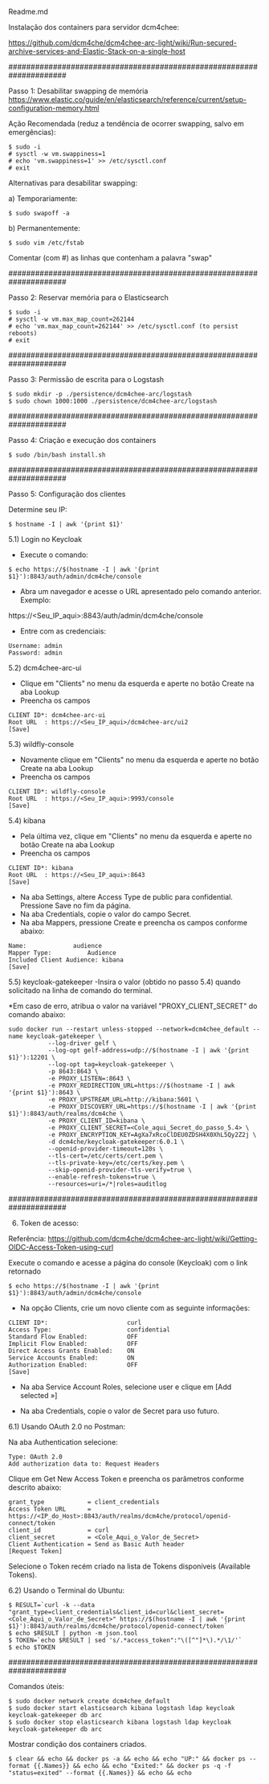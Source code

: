 Readme.md

Instalação dos containers para servidor dcm4chee:

https://github.com/dcm4che/dcm4chee-arc-light/wiki/Run-secured-archive-services-and-Elastic-Stack-on-a-single-host

#####################################################################

Passo 1: Desabilitar swapping de memória
https://www.elastic.co/guide/en/elasticsearch/reference/current/setup-configuration-memory.html

Ação Recomendada (reduz a tendência de ocorrer swapping, salvo em emergências):
```
$ sudo -i
# sysctl -w vm.swappiness=1
# echo 'vm.swappiness=1' >> /etc/sysctl.conf
# exit
```

Alternativas para desabilitar swapping:

a) Temporariamente:
```
$ sudo swapoff -a
```
b) Permanentemente:
```
$ sudo vim /etc/fstab
```
Comentar (com #) as linhas que contenham a palavra "swap"

#####################################################################

Passo 2: Reservar memória para o Elasticsearch
```
$ sudo -i
# sysctl -w vm.max_map_count=262144
# echo 'vm.max_map_count=262144' >> /etc/sysctl.conf (to persist reboots)
# exit
```
#####################################################################

Passo 3: Permissão de escrita para o Logstash
```
$ sudo mkdir -p ./persistence/dcm4chee-arc/logstash
$ sudo chown 1000:1000 ./persistence/dcm4chee-arc/logstash
```
#####################################################################

Passo 4: Criação e execução dos containers
```
$ sudo /bin/bash install.sh
```
#####################################################################

Passo 5: Configuração dos clientes

Determine seu IP:
```
$ hostname -I | awk '{print $1}'
```

5.1) Login no Keycloak
- Execute o comando:
```
$ echo https://$(hostname -I | awk '{print $1}'):8843/auth/admin/dcm4che/console
```
- Abra um navegador e acesse o URL apresentado pelo comando anterior. Exemplo: 

https://<Seu_IP_aqui>:8843/auth/admin/dcm4che/console

- Entre com as credenciais:
```
Username: admin
Password: admin
```

5.2) dcm4chee-arc-ui
- Clique em "Clients" no menu da esquerda e aperte no botão Create na aba Lookup
- Preencha os campos
```
CLIENT ID*: dcm4chee-arc-ui
Root URL  : https://<Seu_IP_aqui>/dcm4chee-arc/ui2
[Save]
```

5.3) wildfly-console
- Novamente clique em "Clients" no menu da esquerda e aperte no botão Create na aba Lookup
- Preencha os campos
```
CLIENT ID*: wildfly-console
Root URL  : https://<Seu_IP_aqui>:9993/console
[Save]
```

5.4) kibana
- Pela última vez, clique em "Clients" no menu da esquerda e aperte no botão Create na aba Lookup
- Preencha os campos
```
CLIENT ID*: kibana
Root URL  : https://<Seu_IP_aqui>:8643
[Save]
```
- Na aba Settings, altere Access Type de public para confidential. Pressione Save no fim da página.
- Na aba Credentials, copie o valor do campo Secret.
- Na aba Mappers, pressione Create e preencha os campos conforme abaixo:
```
Name:			  audience
Mapper Type:		  Audience
Included Client Audience: kibana
[Save]
```

5.5) keycloak-gatekeeper
-Insira o valor (obtido no passo 5.4) quando solicitado na linha de comando do terminal.

*Em caso de erro, atribua o valor na variável "PROXY_CLIENT_SECRET" do comando abaixo:
```
sudo docker run --restart unless-stopped --network=dcm4chee_default --name keycloak-gatekeeper \
           --log-driver gelf \
           --log-opt gelf-address=udp://$(hostname -I | awk '{print $1}'):12201 \
           --log-opt tag=keycloak-gatekeeper \
           -p 8643:8643 \
           -e PROXY_LISTEN=:8643 \
           -e PROXY_REDIRECTION_URL=https://$(hostname -I | awk '{print $1}'):8643 \
           -e PROXY_UPSTREAM_URL=http://kibana:5601 \
           -e PROXY_DISCOVERY_URL=https://$(hostname -I | awk '{print $1}'):8843/auth/realms/dcm4che \
           -e PROXY_CLIENT_ID=kibana \
           -e PROXY_CLIENT_SECRET=<Cole_aqui_Secret_do_passo_5.4> \
           -e PROXY_ENCRYPTION_KEY=AgXa7xRcoClDEU0ZDSH4X0XhL5Qy2Z2j \
           -d dcm4che/keycloak-gatekeeper:6.0.1 \
           --openid-provider-timeout=120s \
           --tls-cert=/etc/certs/cert.pem \
           --tls-private-key=/etc/certs/key.pem \
           --skip-openid-provider-tls-verify=true \
           --enable-refresh-tokens=true \
           --resources=uri=/*|roles=auditlog
```           
#####################################################################

6) Token de acesso:

Referência: https://github.com/dcm4che/dcm4chee-arc-light/wiki/Getting-OIDC-Access-Token-using-curl

Execute o comando e acesse a página do console (Keycloak) com o link retornado
```
$ echo https://$(hostname -I | awk '{print $1}'):8843/auth/admin/dcm4che/console
```
- Na opção Clients, crie um novo cliente com as seguinte informações:
```
CLIENT ID*:                      curl
Access Type:                     confidential
Standard Flow Enabled:           OFF
Implicit Flow Enabled:           OFF
Direct Access Grants Enabled:    ON
Service Accounts Enabled:        ON
Authorization Enabled:           OFF
[Save]
```
- Na aba Service Account Roles, selecione user e clique em [Add selected »]

- Na aba Credentials, copie o valor de Secret para uso futuro.

6.1) Usando OAuth 2.0 no Postman:

Na aba Authentication selecione:
```
Type: OAuth 2.0 
Add authorization data to: Request Headers
```
Clique em Get New Access Token e preencha os parâmetros conforme descrito abaixo:
```
grant_type            = client_credentials
Access Token URL      = https://<IP_do_Host>:8843/auth/realms/dcm4che/protocol/openid-connect/token
client_id             = curl
client_secret         = <Cole_Aqui_o_Valor_de_Secret>
Client Authentication = Send as Basic Auth header
[Request Token]
```
Selecione o Token recém criado na lista de Tokens disponíveis (Available Tokens).

6.2) Usando o Terminal do Ubuntu:
```
$ RESULT=`curl -k --data "grant_type=client_credentials&client_id=curl&client_secret=<Cole_Aqui_o_Valor_de_Secret>" https://$(hostname -I | awk '{print $1}'):8843/auth/realms/dcm4che/protocol/openid-connect/token`
$ echo $RESULT | python -m json.tool
$ TOKEN=`echo $RESULT | sed 's/.*access_token":"\([^"]*\).*/\1/'`
$ echo $TOKEN
```
#####################################################################

Comandos úteis:
```
$ sudo docker network create dcm4chee_default
$ sudo docker start elasticsearch kibana logstash ldap keycloak keycloak-gatekeeper db arc
$ sudo docker stop elasticsearch kibana logstash ldap keycloak keycloak-gatekeeper db arc
```
Mostrar condição dos containers criados.
```
$ clear && echo && docker ps -a && echo && echo "UP:" && docker ps --format {{.Names}} && echo && echo "Exited:" && docker ps -q -f "status=exited" --format {{.Names}} && echo && echo
```
